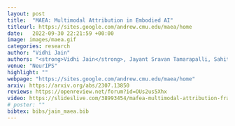 ```yaml
---
layout: post
title:  "MAEA: Multimodal Attribution in Embodied AI"
titleurl: https://sites.google.com/andrew.cmu.edu/maea/home
date:   2022-09-30 22:21:59 +00:00
image: images/maea.gif
categories: research
author: "Vidhi Jain"
authors: "<strong>Vidhi Jain</strong>, Jayant Sravan Tamarapalli, Sahiti Yerramilli, and Yonatan Bisk." 
venue: "NeurIPS"
highlight: ""
webpage: "https://sites.google.com/andrew.cmu.edu/maea/home"
arxiv: https://arxiv.org/abs/2307.13850
reviews: https://openreview.net/forum?id=OUs2us5Xhx
video: https://slideslive.com/38993454/mafea-multimodal-attribution-framework-for-embodied-ai?ref=search-presentations-VIDHI+JAIN
# poster: ""
bibtex: bibs/jain_maea.bib
---
```

